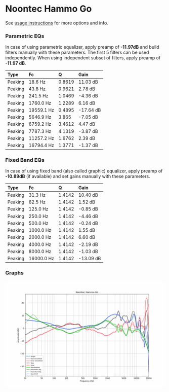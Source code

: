 # Noontec Hammo Go
See [usage instructions](https://github.com/jaakkopasanen/AutoEq#usage) for more options and info.

### Parametric EQs
In case of using parametric equalizer, apply preamp of **-11.97dB** and build filters manually
with these parameters. The first 5 filters can be used independently.
When using independent subset of filters, apply preamp of **-11.97 dB**.

| Type    | Fc         |      Q | Gain      |
|:--------|:-----------|:-------|:----------|
| Peaking | 18.6 Hz    | 0.8619 | 11.03 dB  |
| Peaking | 43.8 Hz    | 0.9621 | 2.78 dB   |
| Peaking | 241.5 Hz   | 1.0469 | -4.36 dB  |
| Peaking | 1760.0 Hz  | 1.2289 | 6.16 dB   |
| Peaking | 19559.1 Hz | 0.4895 | -17.64 dB |
| Peaking | 5646.9 Hz  | 3.865  | -7.05 dB  |
| Peaking | 6759.2 Hz  | 3.4612 | 4.47 dB   |
| Peaking | 7787.3 Hz  | 4.1319 | -3.87 dB  |
| Peaking | 11257.2 Hz | 1.6762 | 2.39 dB   |
| Peaking | 16794.4 Hz | 1.3771 | -1.37 dB  |

### Fixed Band EQs
In case of using fixed band (also called graphic) equalizer, apply preamp of **-10.89dB**
(if available) and set gains manually with these parameters.

| Type    | Fc         |      Q | Gain      |
|:--------|:-----------|:-------|:----------|
| Peaking | 31.3 Hz    | 1.4142 | 10.40 dB  |
| Peaking | 62.5 Hz    | 1.4142 | 1.52 dB   |
| Peaking | 125.0 Hz   | 1.4142 | -0.85 dB  |
| Peaking | 250.0 Hz   | 1.4142 | -4.46 dB  |
| Peaking | 500.0 Hz   | 1.4142 | -0.24 dB  |
| Peaking | 1000.0 Hz  | 1.4142 | 1.55 dB   |
| Peaking | 2000.0 Hz  | 1.4142 | 6.60 dB   |
| Peaking | 4000.0 Hz  | 1.4142 | -2.19 dB  |
| Peaking | 8000.0 Hz  | 1.4142 | -1.03 dB  |
| Peaking | 16000.0 Hz | 1.4142 | -13.09 dB |

### Graphs
![](./Noontec%20Hammo%20Go.png)